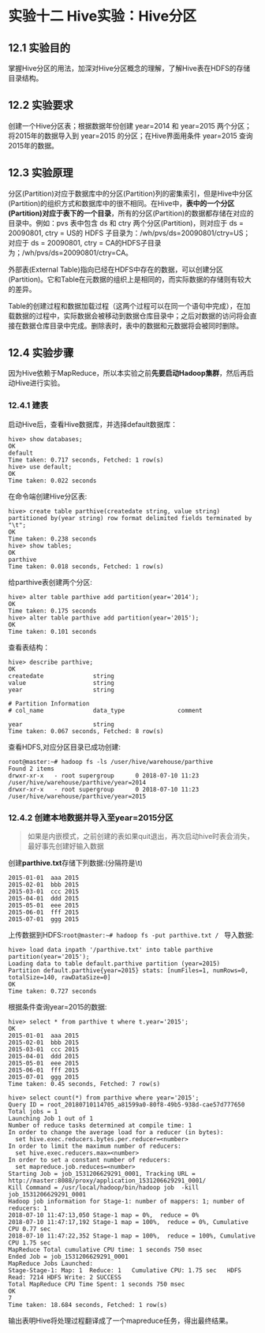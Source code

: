 ﻿# 实验十二  Hive实验：Hive分区

## 12.1 实验目的
掌握Hive分区的用法，加深对Hive分区概念的理解，了解Hive表在HDFS的存储目录结构。

## 12.2 实验要求
创建一个Hive分区表；根据数据年份创建 year=2014 和 year=2015 两个分区；将2015年的数据导入到 year=2015 的分区；在Hive界面用条件 year=2015 查询2015年的数据。

## 12.3 实验原理
分区(Partition)对应于数据库中的分区(Partition)列的密集索引，但是Hive中分区(Partition)的组织方式和数据库中的很不相同。在Hive中，**表中的一个分区(Partition)对应于表下的一个目录**，所有的分区(Partition)的数据都存储在对应的目录中。例如：pvs 表中包含 ds 和 ctry 两个分区(Partition)，则对应于 ds = 20090801, ctry = US的 HDFS 子目录为：/wh/pvs/ds=20090801/ctry=US；对应于 ds = 20090801, ctry = CA的HDFS子目录为；/wh/pvs/ds=20090801/ctry=CA。

外部表(External Table)指向已经在HDFS中存在的数据，可以创建分区(Partition)。它和Table在元数据的组织上是相同的，而实际数据的存储则有较大的差异。  

Table的创建过程和数据加载过程（这两个过程可以在同一个语句中完成），在加载数据的过程中，实际数据会被移动到数据仓库目录中；之后对数据的访问将会直接在数据仓库目录中完成。删除表时，表中的数据和元数据将会被同时删除。

## 12.4 实验步骤
因为Hive依赖于MapReduce，所以本实验之前**先要启动Hadoop集群**，然后再启动Hive进行实验。

### 12.4.1 建表
启动Hive后，查看Hive数据库，并选择default数据库：  
```
hive> show databases;
OK
default
Time taken: 0.717 seconds, Fetched: 1 row(s)
hive> use default;
OK
Time taken: 0.022 seconds
```

在命令端创建Hive分区表:  
```
hive> create table parthive(createdate string, value string) partitioned by(year string) row format delimited fields terminated by "\t";
OK
Time taken: 0.238 seconds
hive> show tables;
OK
parthive
Time taken: 0.018 seconds, Fetched: 1 row(s)
```

给parthive表创建两个分区:  
```
hive> alter table parthive add partition(year='2014');
OK
Time taken: 0.175 seconds
hive> alter table parthive add partition(year='2015');
OK
Time taken: 0.101 seconds
```

查看表结构：  
```
hive> describe parthive;
OK
createdate          	string              	                    
value               	string              	                    
year                	string              	                    
	 	 
# Partition Information	 	 
# col_name            	data_type           	comment             
	 	 
year                	string              	                    
Time taken: 0.067 seconds, Fetched: 8 row(s)
```

查看HDFS,对应分区目录已成功创建:
```
root@master:~# hadoop fs -ls /user/hive/warehouse/parthive
Found 2 items
drwxr-xr-x   - root supergroup      0 2018-07-10 11:23 /user/hive/warehouse/parthive/year=2014
drwxr-xr-x   - root supergroup      0 2018-07-10 11:23 /user/hive/warehouse/parthive/year=2015
```

### 12.4.2 创建本地数据并导入至year=2015分区
>如果是内嵌模式，之前创建的表如果quit退出，再次启动hive时表会消失，最好事先创建好输入数据

创建**parthive.txt**存储下列数据:(分隔符是\t)
```
2015-01-01  aaa 2015
2015-02-01  bbb 2015
2015-03-01  ccc 2015
2015-04-01  ddd 2015
2015-05-01  eee 2015
2015-06-01  fff 2015
2015-07-01  ggg 2015
```
上传数据到HDFS:`root@master:~# hadoop fs -put parthive.txt / `
导入数据:  
```
hive> load data inpath '/parthive.txt' into table parthive partition(year='2015');
Loading data to table default.parthive partition (year=2015)
Partition default.parthive{year=2015} stats: [numFiles=1, numRows=0, totalSize=140, rawDataSize=0]
OK
Time taken: 0.727 seconds
```

根据条件查询year=2015的数据:  
```
hive> select * from parthive t where t.year='2015';
OK
2015-01-01	aaa	2015
2015-02-01	bbb	2015
2015-03-01	ccc	2015
2015-04-01	ddd	2015
2015-05-01	eee	2015
2015-06-01	fff	2015
2015-07-01	ggg	2015
Time taken: 0.45 seconds, Fetched: 7 row(s)
```

```
hive> select count(*) from parthive where year='2015';
Query ID = root_20180710114705_a81599a0-80f8-49b5-938d-cae57d777650
Total jobs = 1
Launching Job 1 out of 1
Number of reduce tasks determined at compile time: 1
In order to change the average load for a reducer (in bytes):
  set hive.exec.reducers.bytes.per.reducer=<number>
In order to limit the maximum number of reducers:
  set hive.exec.reducers.max=<number>
In order to set a constant number of reducers:
  set mapreduce.job.reduces=<number>
Starting Job = job_1531206629291_0001, Tracking URL = http://master:8088/proxy/application_1531206629291_0001/
Kill Command = /usr/local/hadoop/bin/hadoop job  -kill job_1531206629291_0001
Hadoop job information for Stage-1: number of mappers: 1; number of reducers: 1
2018-07-10 11:47:13,050 Stage-1 map = 0%,  reduce = 0%
2018-07-10 11:47:17,192 Stage-1 map = 100%,  reduce = 0%, Cumulative CPU 0.77 sec
2018-07-10 11:47:22,352 Stage-1 map = 100%,  reduce = 100%, Cumulative CPU 1.75 sec
MapReduce Total cumulative CPU time: 1 seconds 750 msec
Ended Job = job_1531206629291_0001
MapReduce Jobs Launched: 
Stage-Stage-1: Map: 1  Reduce: 1   Cumulative CPU: 1.75 sec   HDFS Read: 7214 HDFS Write: 2 SUCCESS
Total MapReduce CPU Time Spent: 1 seconds 750 msec
OK
7
Time taken: 18.684 seconds, Fetched: 1 row(s)
```
输出表明Hive将处理过程翻译成了一个mapreduce任务，得出最终结果。